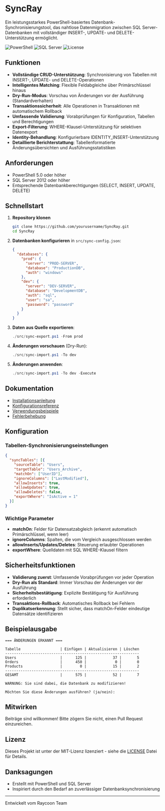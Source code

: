 # SyncRay

Ein leistungsstarkes PowerShell-basiertes Datenbank-Synchronisierungstool, das nahtlose Datenmigration zwischen SQL Server-Datenbanken mit vollständiger INSERT-, UPDATE- und DELETE-Unterstützung ermöglicht.

![PowerShell](https://img.shields.io/badge/PowerShell-5.0%2B-blue)
![SQL Server](https://img.shields.io/badge/SQL%20Server-2012%2B-red)
![License](https://img.shields.io/badge/license-MIT-green)

## Funktionen

- **Vollständige CRUD-Unterstützung**: Synchronisierung von Tabellen mit INSERT-, UPDATE- und DELETE-Operationen
- **Intelligentes Matching**: Flexible Feldabgleiche über Primärschlüssel hinaus
- **Dry-Run-Modus**: Vorschau von Änderungen vor der Ausführung (Standardverhalten)
- **Transaktionssicherheit**: Alle Operationen in Transaktionen mit automatischem Rollback
- **Umfassende Validierung**: Vorabprüfungen für Konfiguration, Tabellen und Berechtigungen
- **Export-Filterung**: WHERE-Klausel-Unterstützung für selektiven Datenexport
- **Identity-Behandlung**: Konfigurierbare IDENTITY_INSERT-Unterstützung
- **Detaillierte Berichterstattung**: Tabellenformatierte Änderungsübersichten und Ausführungsstatistiken

## Anforderungen

- PowerShell 5.0 oder höher
- SQL Server 2012 oder höher
- Entsprechende Datenbankberechtigungen (SELECT, INSERT, UPDATE, DELETE)

## Schnellstart

1. **Repository klonen**
   ```bash
   git clone https://github.com/yourusername/SyncRay.git
   cd SyncRay
   ```

2. **Datenbanken konfigurieren** in `src/sync-config.json`:
   ```json
   {
     "databases": {
       "prod": {
         "server": "PROD-SERVER",
         "database": "ProductionDB",
         "auth": "windows"
       },
       "dev": {
         "server": "DEV-SERVER",
         "database": "DevelopmentDB",
         "auth": "sql",
         "user": "sa",
         "password": "password"
       }
     }
   }
   ```

3. **Daten aus Quelle exportieren**:
   ```powershell
   ./src/sync-export.ps1 -From prod
   ```

4. **Änderungen vorschauen** (Dry-Run):
   ```powershell
   ./src/sync-import.ps1 -To dev
   ```

5. **Änderungen anwenden**:
   ```powershell
   ./src/sync-import.ps1 -To dev -Execute
   ```

## Dokumentation

- [Installationsanleitung](docs/installation.de.md)
- [Konfigurationsreferenz](docs/configuration.de.md)
- [Verwendungsbeispiele](docs/examples.de.md)
- [Fehlerbehebung](docs/troubleshooting.de.md)

## Konfiguration

### Tabellen-Synchronisierungseinstellungen

```json
{
  "syncTables": [{
    "sourceTable": "Users",
    "targetTable": "Users_Archive",
    "matchOn": ["UserID"],
    "ignoreColumns": ["LastModified"],
    "allowInserts": true,
    "allowUpdates": true,
    "allowDeletes": false,
    "exportWhere": "IsActive = 1"
  }]
}
```

### Wichtige Parameter

- **matchOn**: Felder für Datensatzabgleich (erkennt automatisch Primärschlüssel, wenn leer)
- **ignoreColumns**: Spalten, die vom Vergleich ausgeschlossen werden
- **allowInserts/Updates/Deletes**: Steuerung erlaubter Operationen
- **exportWhere**: Quelldaten mit SQL WHERE-Klausel filtern

## Sicherheitsfunktionen

- **Validierung zuerst**: Umfassende Vorabprüfungen vor jeder Operation
- **Dry-Run als Standard**: Immer Vorschau der Änderungen vor der Ausführung
- **Sicherheitsbestätigung**: Explizite Bestätigung für Ausführung erforderlich
- **Transaktions-Rollback**: Automatisches Rollback bei Fehlern
- **Duplikatserkennung**: Stellt sicher, dass matchOn-Felder eindeutige Datensätze identifizieren

## Beispielausgabe

```
=== ÄNDERUNGEN ERKANNT ===

Tabelle                  | Einfügen | Aktualisieren | Löschen
-------------------------------------------------------------
Users                    |      125 |            37 |       5
Orders                   |      450 |             0 |       0
Products                 |        0 |            15 |       2
-------------------------------------------------------------
GESAMT                   |      575 |            52 |       7

WARNUNG: Sie sind dabei, die Datenbank zu modifizieren!

Möchten Sie diese Änderungen ausführen? (ja/nein):
```

## Mitwirken

Beiträge sind willkommen! Bitte zögern Sie nicht, einen Pull Request einzureichen.

## Lizenz

Dieses Projekt ist unter der MIT-Lizenz lizenziert - siehe die [LICENSE](LICENSE) Datei für Details.

## Danksagungen

- Erstellt mit PowerShell und SQL Server
- Inspiriert durch den Bedarf an zuverlässiger Datenbanksynchronisierung

---

Entwickelt vom Raycoon Team